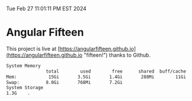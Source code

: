 Tue Feb 27 11:01:11 PM EST 2024

# Angular Fifteen


This project is live at [https://angularfifteen.github.io](https://angularfifteen.github.io "fifteen!") thanks to Github.

```bash
System Memory
               total        used        free      shared  buff/cache   available
Mem:            15Gi       3.5Gi       1.4Gi       288Mi        11Gi        11Gi
Swap:          8.0Gi       768Mi       7.2Gi
System Storage
1.3G	.
```

